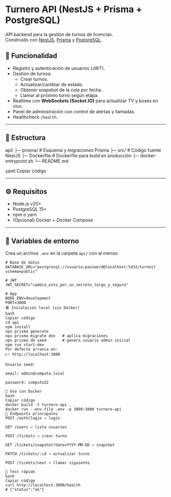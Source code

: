 # Turnero API (NestJS + Prisma + PostgreSQL)

API backend para la gestión de turnos de licencias.  
Construido con [NestJS](https://nestjs.com/), [Prisma](https://www.prisma.io/) y [PostgreSQL](https://www.postgresql.org/).

## 🚀 Funcionalidad
- Registro y autenticación de usuarios (JWT).
- Gestión de turnos:
  - Crear turnos.
  - Actualizar/cambiar de estado.
  - Obtener snapshot de la cola por fecha.
  - Llamar al próximo turno según etapa.
- Realtime con **WebSockets (Socket.IO)** para actualizar TV y boxes en vivo.
- Panel de administración con control de alertas y llamadas.
- Healthcheck `/health`.

---

## 📂 Estructura
api/
├─ prisma/ # Esquema y migraciones Prisma
├─ src/ # Código fuente NestJS
├─ Dockerfile # Dockerfile para build en producción
├─ docker-entrypoint.sh
└─ README.md

yaml
Copiar código

---

## ⚙️ Requisitos
- Node.js v20+
- PostgreSQL 15+
- npm o yarn
- (Opcional) Docker + Docker Compose

---

## 🔑 Variables de entorno

Crea un archivo `.env` en la carpeta `api/` con al menos:

```env
# Base de datos
DATABASE_URL="postgresql://usuario:password@localhost:5432/turnos?schema=public"

# JWT
JWT_SECRET="cambia_esto_por_un_secreto_largo_y_seguro"

# App
NODE_ENV=development
PORT=3000
🛠️ Instalación local (sin Docker)
bash
Copiar código
cd api
npm install
npx prisma generate
npx prisma migrate dev   # aplica migraciones
npx prisma db seed       # genera usuario admin inicial
npm run start:dev
Por defecto arranca en:
👉 http://localhost:3000

Usuario seed:

email: admin@computo.local

password: computo22

🐳 Uso con Docker
bash
Copiar código
docker build -t turnero-api .
docker run --env-file .env -p 3000:3000 turnero-api
📡 Endpoints principales
POST /auth/login → login

GET /users → lista usuarios

POST /tickets → crear turno

GET /tickets/snapshot?date=YYYY-MM-DD → snapshot

PATCH /tickets/:id → actualizar turno

POST /tickets/next → llamar siguiente

🧪 Test rápido
bash
Copiar código
curl http://localhost:3000/health
# {"status":"ok"}
